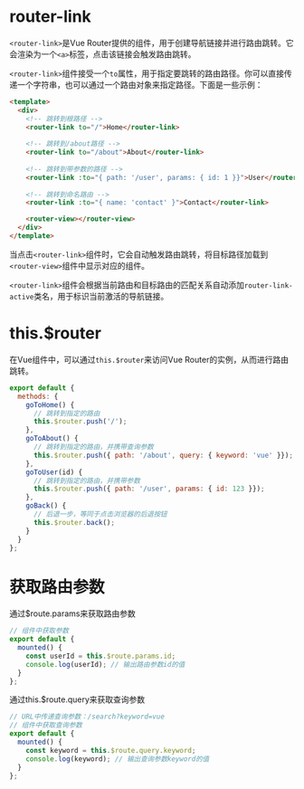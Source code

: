 # router-link

`<router-link>`是Vue Router提供的组件，用于创建导航链接并进行路由跳转。它会渲染为一个`<a>`标签，点击该链接会触发路由跳转。

`<router-link>`组件接受一个`to`属性，用于指定要跳转的路由路径。你可以直接传递一个字符串，也可以通过一个路由对象来指定路径。下面是一些示例：

```html
<template>
  <div>
    <!-- 跳转到根路径 -->
    <router-link to="/">Home</router-link>
    
    <!-- 跳转到/about路径 -->
    <router-link to="/about">About</router-link>
    
    <!-- 跳转到带参数的路径 -->
    <router-link :to="{ path: '/user', params: { id: 1 }}">User</router-link>
    
    <!-- 跳转到命名路由 -->
    <router-link :to="{ name: 'contact' }">Contact</router-link>

    <router-view></router-view>
  </div>
</template>
```


当点击`<router-link>`组件时，它会自动触发路由跳转，将目标路径加载到`<router-view>`组件中显示对应的组件。

`<router-link>`组件会根据当前路由和目标路由的匹配关系自动添加`router-link-active`类名，用于标识当前激活的导航链接。

# this.$router

在Vue组件中，可以通过`this.$router`来访问Vue Router的实例，从而进行路由跳转。

```javascript
export default {
  methods: {
    goToHome() {
      // 跳转到指定的路由
      this.$router.push('/');
    },
    goToAbout() {
      // 跳转到指定的路由，并携带查询参数
      this.$router.push({ path: '/about', query: { keyword: 'vue' }});
    },
    goToUser(id) {
      // 跳转到指定的路由，并携带参数
      this.$router.push({ path: '/user', params: { id: 123 }});
    },
    goBack() {
      // 后退一步，等同于点击浏览器的后退按钮
      this.$router.back();
    }
  }
};
```

# 获取路由参数

通过$route.params来获取路由参数

```javascript
// 组件中获取参数
export default {
  mounted() {
    const userId = this.$route.params.id;
    console.log(userId); // 输出路由参数id的值
  }
};
```

通过this.$route.query来获取查询参数

```javascript
// URL中传递查询参数：/search?keyword=vue
// 组件中获取查询参数
export default {
  mounted() {
    const keyword = this.$route.query.keyword;
    console.log(keyword); // 输出查询参数keyword的值
  }
};
```

